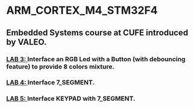 # ARM_CORTEX_M4_STM32F4
## Embedded Systems course at CUFE introduced by VALEO.
### <a href="https://github.com/ezzat223/ARM_CORTEX_M4_STM32F4/tree/main/Lab3">LAB 3: </a>Interface an RGB Led with a Button (with debouncing feature) to provide 8 colors mixture. 
### <a href="https://github.com/ezzat223/ARM_CORTEX_M4_STM32F4/tree/main/Lab4">LAB 4: </a>Interface 7_SEGMENT. 
### <a href="https://github.com/ezzat223/ARM_CORTEX_M4_STM32F4/tree/main/Lab5">LAB 5: </a>Interface KEYPAD with 7_SEGMENT. 
